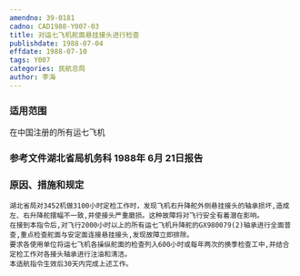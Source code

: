 ```yaml
---
amendno: 39-0181  
cadno: CAD1988-Y007-03  
title: 对运七飞机舵面悬挂接头进行检查  
publishdate: 1988-07-04  
effdate: 1988-07-10  
tags: Y007  
categories: 民航总局  
author: 李海  
---
```

  
### 适用范围  
在中国注册的所有运七飞机  
  
<!--more-->  
### 参考文件湖北省局机务科 1988年 6月 21日报告  
  
### 原因、措施和规定  
    湖北省局对3452机做3100小时定检工作时，发现飞机右升降舵外侧悬挂接头的轴承损坏,造成左、右升降舵摆幅不一致,并使接头严重磨损。这种故障将对飞行安全有着潜在影响。  
    在接到本指令后,对飞行2000小时以上的所有运七飞机升降舵的GX980079(2)轴承进行全面普查,重点检查舵面与安定面连接悬挂接头,发现故障立即排除。  
    要求各使用单位将运七飞机各操纵舵面的检查列入600小时或每年两次的换季检查工中,并结合定检工作对各接头轴承进行注油和清洁。  
    本适航指令生效后30天内完成上述工作。  
